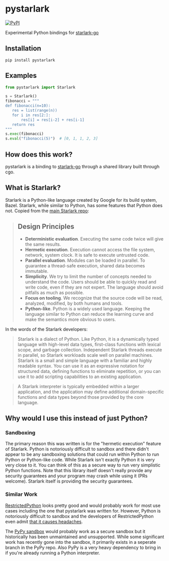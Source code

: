 # pystarlark

[![PyPI](https://img.shields.io/pypi/v/pystarlark)](https://pypi.org/project/pystarlark/)

Experimental Python bindings for [starlark-go](https://github.com/google/starlark-go)

## Installation

```
pip install pystarlark
```

## Examples

```python
from pystarlark import Starlark

s = Starlark()
fibonacci = """
def fibonacci(n=10):
   res = list(range(n))
   for i in res[2:]:
       res[i] = res[i-2] + res[i-1]
   return res
"""
s.exec(fibonacci)
s.eval("fibonacci(5)")  # [0, 1, 1, 2, 3]
```

## How does this work?

pystarlark is a binding to [starlark-go](https://github.com/google/starlark-go) through a shared library built through cgo.

## What is Starlark?

Starlark is a Python-like language created by Google for its build system, Bazel. Starlark, while similar to Python, has some features that Python does not. Copied from the [main Starlark repo](https://github.com/bazelbuild/starlark#design-principles):

>  ## Design Principles
>
> *   **Deterministic evaluation**. Executing the same code twice will give the
>     same results.
> *   **Hermetic execution**. Execution cannot access the file system, network,
>     system clock. It is safe to execute untrusted code.
> *   **Parallel evaluation**. Modules can be loaded in parallel. To guarantee a
>     thread-safe execution, shared data becomes immutable.
> *   **Simplicity**. We try to limit the number of concepts needed to understand
>     the code. Users should be able to quickly read and write code, even if they
>     are not expert. The language should avoid pitfalls as much as possible.
> *   **Focus on tooling**. We recognize that the source code will be read,
>     analyzed, modified, by both humans and tools.
> *   **Python-like**. Python is a widely used language. Keeping the language
>     similar to Python can reduce the learning curve and make the semantics more
>     obvious to users.

In the words of the Starlark developers:

> Starlark is a dialect of Python. Like Python, it is a dynamically typed language with high-level data types, first-class functions with lexical scope, and garbage collection. Independent Starlark threads execute in parallel, so Starlark workloads scale well on parallel machines. Starlark is a small and simple language with a familiar and highly readable syntax. You can use it as an expressive notation for structured data, defining functions to eliminate repetition, or you can use it to add scripting capabilities to an existing application.

> A Starlark interpreter is typically embedded within a larger application, and the application may define additional domain-specific functions and data types beyond those provided by the core language.

## Why would I use this instead of just Python?

### Sandboxing

The primary reason this was written is for the "hermetic execution" feature of Starlark. Python is notoriously difficult to sandbox and there didn't appear to be any sandboxing solutions that could run within Python to run Python or Python-like code. While Starlark isn't exactly Python it is very very close to it. You can think of this as a secure way to run very simplistic Python functions. Note that this library itself doesn't really provide any security guarantees and your program may crash while using it (PRs welcome). Starlark itself is providing the security guarantees.

### Similar Work

[RestrictedPython](https://github.com/zopefoundation/RestrictedPython) looks pretty good and would probably work for most use cases including the one that pystarlark was written for. However, Python is notoriously difficult to sandbox and the developers of RestrictedPython even admit [that it causes headaches](https://docs.plone.org/develop/plone/security/sandboxing.html).

The [PyPy sandbox](https://doc.pypy.org/en/latest/sandbox.html) would probably work as a secure sandbox but it historically has been unmaintained and unsupported. While some significant work has recently gone into the sandbox, it primarily exists in a seperate branch in the PyPy repo. Also PyPy is a very heavy dependency to bring in if you're already running a Python interpreter.
